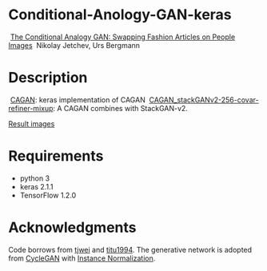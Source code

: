 # Conditional-Anology-GAN-keras
 [The Conditional Analogy GAN: Swapping Fashion Articles on People Images](https://arxiv.org/abs/1709.04695) 
 Nikolay Jetchev, Urs Bergmann

# Description
 [CAGAN](https://github.com/shaoanlu/Conditional-Analogy-GAN-keras/blob/master/CAGAN.ipynb): keras implementation of CAGAN 
 [CAGAN_stackGANv2-256-covar-refiner-mixup](https://github.com/shaoanlu/Conditional-Analogy-GAN-keras/blob/master/CAGAN_stackGANv2-256-covar-refiner-mixup.ipynb): A CAGAN combines with StackGAN-v2.

[Result images](https://shaoanlu.wordpress.com/2017/10/26/reimplement-conditional-anology-gan-in-keras/)

# Requirements
- python 3
- keras 2.1.1
- TensorFlow 1.2.0

# Acknowledgments
Code borrows from [tjwei](https://github.com/tjwei/GANotebooks) and [titu1994](https://github.com/titu1994/Super-Resolution-using-Generative-Adversarial-Networks/). The generative network is adopted from [CycleGAN](https://github.com/junyanz/CycleGAN) with [Instance Normalization](https://github.com/farizrahman4u/keras-contrib/blob/master/keras_contrib/layers/normalization.py).


